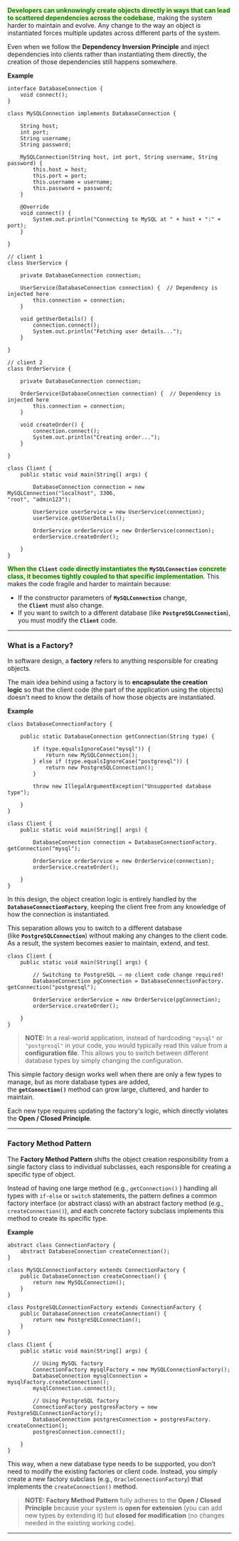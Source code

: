 
<span style="color:green;font-weight:bold;background:beige;">Developers can unknowingly create objects directly in ways that can lead to scattered dependencies across the codebase</span>, making the system harder to maintain and evolve. Any change to the way an object is instantiated forces multiple updates across different parts of the system.

Even when we follow the **Dependency Inversion Principle** and inject dependencies into clients rather than instantiating them directly, the creation of those dependencies still happens somewhere.

**Example**

```
interface DatabaseConnection {
    void connect();
}
```

```
class MySQLConnection implements DatabaseConnection {
    
    String host;
    int port;
    String username;
    String password;

    MySQLConnection(String host, int port, String username, String password) {
        this.host = host;
        this.port = port;
        this.username = username;
        this.password = password;
    }

	@Override
    void connect() {
        System.out.println("Connecting to MySQL at " + host + ":" + port);
    }
    
}
```

```
// client 1
class UserService {
    
    private DatabaseConnection connection;

    UserService(DatabaseConnection connection) {  // Dependency is injected here
        this.connection = connection;
    }

    void getUserDetails() {
        connection.connect();
        System.out.println("Fetching user details...");
    }
    
}
```

```
// client 2
class OrderService {
    
    private DatabaseConnection connection;

    OrderService(DatabaseConnection connection) {  // Dependency is injected here
        this.connection = connection;
    }

    void createOrder() {
        connection.connect();
        System.out.println("Creating order...");
    }
    
}
```

```
class Client {
    public static void main(String[] args) {
        
        DatabaseConnection connection = new MySQLConnection("localhost", 3306,                                                               "root", "admin123");

        UserService userService = new UserService(connection);
        userService.getUserDetails();

        OrderService orderService = new OrderService(connection);
        orderService.createOrder();
        
    }
}
```

<span style="color:green;font-weight:bold;background:beige;">When the</span> **`Client`** <span style="color:green;font-weight:bold;background:beige;">code directly instantiates the</span> **`MySQLConnection`** <span style="color:green;font-weight:bold;background:beige;">concrete class, it becomes tightly coupled to that specific implementation</span>. This makes the code fragile and harder to maintain because:

- If the constructor parameters of **`MySQLConnection`** change, the **`Client`** must also change.
- If you want to switch to a different database (like **`PostgreSQLConnection`**), you must modify the **`Client`** code.

---
### What is a Factory?

In software design, a **factory** refers to anything responsible for creating objects. 

The main idea behind using a factory is to **encapsulate the creation logic** so that the client code (the part of the application using the objects) doesn't need to know the details of how those objects are instantiated.

**Example**

```
class DatabaseConnectionFactory {

    public static DatabaseConnection getConnection(String type) {
        
        if (type.equalsIgnoreCase("mysql")) {
            return new MySQLConnection();
        } else if (type.equalsIgnoreCase("postgresql")) {
            return new PostgreSQLConnection();
        }
        
        throw new IllegalArgumentException("Unsupported database type");
        
    }
}
```

```
class Client {
    public static void main(String[] args) {

        DatabaseConnection connection = DatabaseConnectionFactory.                                                                        getConnection("mysql");

        OrderService orderService = new OrderService(connection);
        orderService.createOrder();
        
    }
}
```

In this design, the object creation logic is entirely handled by the **`DatabaseConnectionFactory`**, keeping the client free from any knowledge of how the connection is instantiated. 

This separation allows you to switch to a different database (like **`PostgreSQLConnection`**) without making any changes to the client code. As a result, the system becomes easier to maintain, extend, and test.

```
class Client {
    public static void main(String[] args) {

        // Switching to PostgreSQL — no client code change required!
        DatabaseConnection pgConnection = DatabaseConnectionFactory.                                                                 getConnection("postgresql");

        OrderService orderService = new OrderService(pgConnection);
        orderService.createOrder();
        
    }
}
```

> **NOTE:** In a real-world application, instead of hardcoding `"mysql"` or `"postgresql"` in your code, you would typically read this value from a **configuration file**. This allows you to switch between different database types by simply changing the configuration.

This simple factory design works well when there are only a few types to manage, but as more database types are added, the **`getConnection()`** method can grow large, cluttered, and harder to maintain. 

Each new type requires updating the factory's logic, which directly violates the **Open / Closed Principle**.

---
### Factory Method Pattern

The **Factory Method Pattern** shifts the object creation responsibility from a single factory class to individual subclasses, each responsible for creating a specific type of object.

Instead of having one large method (e.g., `getConnection()` ) handling all types with `if-else` or `switch` statements, the pattern defines a common factory interface (or abstract class) with an abstract factory method (e.g., `createConnection()`), and each concrete factory subclass implements this method to create its specific type.

**Example**

```
abstract class ConnectionFactory {
    abstract DatabaseConnection createConnection();
}
```

```
class MySQLConnectionFactory extends ConnectionFactory {
    public DatabaseConnection createConnection() {
        return new MySQLConnection();
    }
}

class PostgreSQLConnectionFactory extends ConnectionFactory {
    public DatabaseConnection createConnection() {
        return new PostgreSQLConnection();
    }
}
```

```
class Client {
    public static void main(String[] args) {
        
        // Using MySQL factory
        ConnectionFactory mysqlFactory = new MySQLConnectionFactory();
        DatabaseConnection mysqlConnection = mysqlFactory.createConnection();
        mysqlConnection.connect();

        // Using PostgreSQL factory
        ConnectionFactory postgresFactory = new PostgreSQLConnectionFactory();
        DatabaseConnection postgresConnection = postgresFactory.                                                                            createConnection();
        postgresConnection.connect();
        
    }
}
```

This way, when a new database type needs to be supported, you don’t need to modify the existing factories or client code. Instead, you simply create a new factory subclass (e.g., `OracleConnectionFactory`) that implements the `createConnection()` method.

> **NOTE:** **Factory Method Pattern** fully adheres to the **Open / Closed Principle** because your system is **open for extension** (you can add new types by extending it) but **closed for modification** (no changes needed in the existing working code).

---
